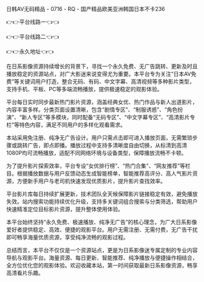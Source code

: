 日韩AV无码精品 - 0716 - RQ - 国产精品欧美亚洲韩国日本不卡236

👉👉平台线路一👈👈

👉👉平台线路二👈👈

👉👉永久地址👈👈

在日系影像资源持续增长的背景下，寻找一个永久免费、无广告跳转、更新及时且播放稳定的资源站点，对广大影迷来说变得尤为重要。本平台专为关注“日本AV免费”等关键词用户打造，整合无码、有码、中文字幕、高清视频等多种影片类型，支持手机、平板、PC等多端流畅播放，提供极速稳定的观影体验。

平台每日实时同步最新热门影片资源，涵盖经典女优、热门作品与新人出道影片，内容丰富多样。分类页面设置清晰，包含“剧情专区”、“制服诱惑”、“角色扮演”、“新人专区”等多模块，同时配备“无码专区”、“中文字幕专区”、“高清影片专栏”等特色内容，满足不同用户的多样化观看需求。

本站采用免注册、纯净无广告设计。用户只需点击即可进入播放页面，无需繁琐步骤或跳转广告，即点即播。播放过程中支持多清晰度自由切换，从标清到高清1080P均可流畅播放，适配不同网络环境与设备类型，保障播放流畅不卡顿。

为了提升影片探索效率，平台专设“女优排行榜”、“热门合集”、“网友推荐”等栏目。根据播放数据与用户反馈动态生成智能榜单，智能推荐高评分、高人气影片资源，方便新手用户与老司机快速发现优质影片，提升影片查找效率。

平台影片库每日持续扩展更新，技术团队全天候保障影片链接稳定有效，避免播放失效。站内搜索功能持续优化升级，支持多关键词组合搜索与分类筛选，帮助用户快速精准定位目标影片资源，提升整体使用体验。

本平台始终坚持“永久免费、极速播放、纯净无广告”的核心理念，为广大日系影像爱好者提供稳定、高效、便捷的观影平台。用户无需注册、无需付费，无广告干扰即可畅享海量优质资源，享受纯净流畅的观影过程。

总结而言，本平台不仅仅是一个资源站点，更是为日系影像迷专属定制的专业内容导航与观影平台。海量资源、每日更新、智能推荐、纯净播放与便捷操作相结合，全方位优化您的观影体验。欢迎收藏本站，第一时间获取最新日系影像资源，畅享高清看片乐趣。
